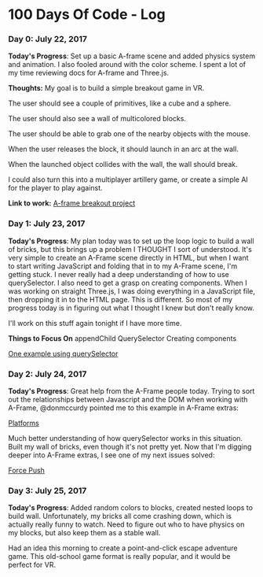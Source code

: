 # 100 Days Of Code - Log

### Day 0: July 22, 2017

**Today's Progress**: Set up a basic A-frame scene and added physics system and animation. I also fooled around with the color scheme. I spent a lot of my time reviewing docs for A-frame and Three.js.

**Thoughts:** My goal is to build a simple breakout game in VR.

The user should see a couple of primitives, like a cube and a sphere.

The user should also see a wall of multicolored blocks.

The user should be able to grab one of the nearby objects with the mouse.

When the user releases the block, it should launch in an arc at the wall.

When the launched object collides with the wall, the wall should break.

I could also turn this into a multiplayer artillery game, or create a simple AI for the player to play against.

**Link to work:** [A-frame breakout project](http://jsbin.com/wifoyi/edit?output)

### Day 1: July 23, 2017

**Today's Progress**: My plan today was to set up the loop logic to build a wall of bricks, but this brings up a problem I THOUGHT I sort of understood. It's very simple to create an A-Frame scene directly in HTML, but when I want to start writing JavaScript and folding that in to my A-Frame scene, I'm getting stuck. I never really had a deep understanding of how to use querySelector. I also need to get a grasp on creating components. When I was working on straight Three.js, I was doing everything in a JavaScript file, then dropping it in to the HTML page. This is different. So most of my progress today is in figuring out what I thought I knew but don't really know.

I'll work on this stuff again tonight if I have more time.

**Things to Focus On**
appendChild
QuerySelector
Creating components

[One example using querySelector](https://github.com/processprocess/lazerGlazer_Viz/blob/master/app.js)

### Day 2: July 24, 2017

**Today's Progress**: Great help from the A-Frame people today. Trying to sort out the relationships between Javascript and the DOM when working with A-Frame, @donmccurdy pointed me to this example in A-Frame extras:

[Platforms](https://github.com/donmccurdy/aframe-extras/blob/master/examples/platforms/index.html)

Much better understanding of how querySelector works in this situation. Built my wall of bricks, even though it's not pretty yet. Now that I'm digging deeper into A-Frame extras, I see one of my next issues solved:

[Force Push](https://github.com/donmccurdy/aframe-extras/blob/master/examples/force-push/index.html)

### Day 3: July 25, 2017

**Today's Progress**: Added random colors to blocks, created nested loops to build wall. Unfortunately, my bricks all come crashing down, which is actually really funny to watch. Need to figure out who to have physics on my blocks, but also keep them as a stable wall.

Had an idea this morning to create a point-and-click escape adventure game. This old-school game format is really popular, and it would be perfect for VR.


